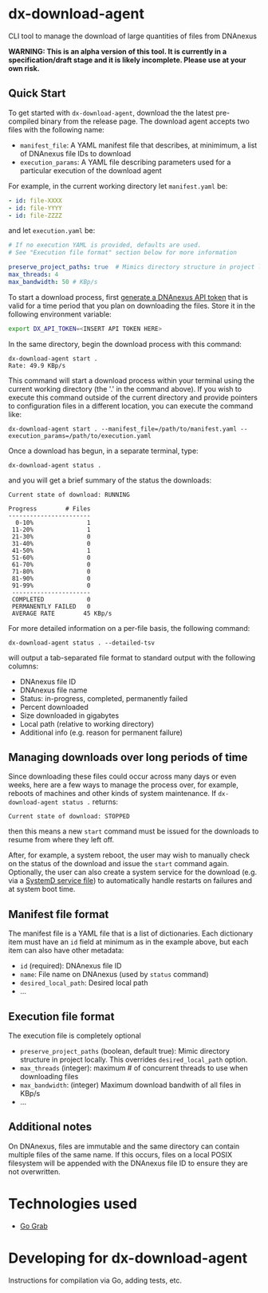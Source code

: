 # dx-download-agent
CLI tool to manage the download of large quantities of files from DNAnexus

**WARNING: This is an alpha version of this tool. It is currently in a specification/draft stage and it is likely incomplete. Please use at your own risk.**

## Quick Start

To get started with `dx-download-agent`, download the the latest pre-compiled binary from the release page.  The download agent accepts two files with the following name:

* `manifest_file`: A YAML manifest file that describes, at minimimum, a list of DNAnexus file IDs to download
* `execution_params`: A YAML file describing parameters used for a particular execution of the download agent

For example, in the current working directory let `manifest.yaml` be:

```yaml
- id: file-XXXX
- id: file-YYYY
- id: file-ZZZZ
```
and let `execution.yaml` be:

```yaml
# If no execution YAML is provided, defaults are used.
# See "Execution file format" section below for more information

preserve_project_paths: true  # Mimics directory structure in project locally
max_threads: 4
max_bandwidth: 50 # KBp/s
```

To start a download process, first [generate a DNAnexus API token](https://wiki.dnanexus.com/Command-Line-Client/Login-and-Logout#Authentication-Tokens) that is valid for a time period that you plan on downloading the files.  Store it in the following environment variable:

```bash
export DX_API_TOKEN=<INSERT API TOKEN HERE>
```

In the same directory, begin the download process with this command:

```
dx-download-agent start .
Rate: 49.9 KBp/s
```

This command will start a download process within your terminal using the current working directory (the '.' in the command above).  If you wish to execute this command outside of the current directory and provide pointers to configuration files in a different location, you can execute the command like:

```
dx-download-agent start . --manifest_file=/path/to/manifest.yaml --execution_params=/path/to/execution.yaml
```


Once a download has begun, in a separate terminal, type:

```
dx-download-agent status .
```

and you will get a brief summary of the status the downloads:

```
Current state of download: RUNNING

Progress        # Files
-----------------------
  0-10%               1
 11-20%               1
 21-30%               0
 31-40%               0
 41-50%               1
 51-60%               0
 61-70%               0
 71-80%               0
 81-90%               0
 91-99%               0
 ----------------------
 COMPLETED            0
 PERMANENTLY FAILED   0
 AVERAGE RATE        45 KBp/s
```

For more detailed information on a per-file basis, the following command:

```
dx-download-agent status . --detailed-tsv
```

 will output a tab-separated file format to standard output with the following columns:

* DNAnexus file ID
* DNAnexus file name
* Status: in-progress, completed, permanently failed
* Percent downloaded
* Size downloaded in gigabytes
* Local path (relative to working directory)
* Additional info (e.g. reason for permanent failure)


## Managing downloads over long periods of time

Since downloading these files could occur across many days or even weeks, here are a few ways to manage the process over, for example, reboots of machines and other kinds of system maintenance.  If `dx-download-agent status .` returns:

```
Current state of download: STOPPED
```

then this means a new `start` command must be issued for the downloads to resume from where they left off.

After, for example, a system reboot, the user may wish to manually check on the status of the download and issue the `start` command again.  Optionally, the user can also create a system service for the download (e.g. via a [SystemD service file](https://www.devdungeon.com/content/creating-systemd-service-files)) to automatically handle restarts on failures and at system boot time.

## Manifest file format

The manifest file is a YAML file that is a list of dictionaries. Each dictionary item must have an `id` field at minimum as in the example above, but each item can also have other metadata:

* `id` (required): DNAnexus file ID
* `name`: File name on DNAnexus (used by `status` command)
* `desired_local_path`: Desired local path
* ...

## Execution file format

The execution file is completely optional

* `preserve_project_paths` (boolean, default true):  Mimic directory structure in project locally.  This overrides `desired_local_path` option.
* `max_threads` (integer): maximum # of concurrent threads to use when downloading files
* `max_bandwidth`: (integer) Maximum download bandwith of all files in KBp/s
* ...


## Additional notes

On DNAnexus, files are immutable and the same directory can contain multiple files of the same name.  If this occurs, files on a local POSIX filesystem will be appended with the DNAnexus file ID to ensure they are not overwritten.

# Technologies used

* [Go Grab](https://github.com/cavaliercoder/grab)

# Developing for dx-download-agent

Instructions for compilation via Go, adding tests, etc.